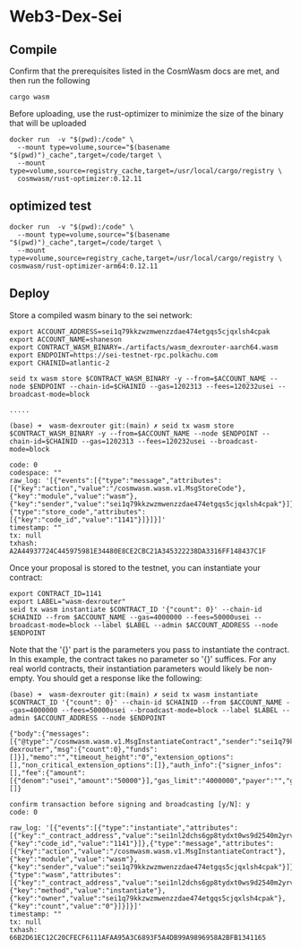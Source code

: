 # Web3-Dex-Sei

## Compile

Confirm that the prerequisites listed in the CosmWasm docs are met, and then run the following

```
cargo wasm
```

Before uploading, use the rust-optimizer to minimize the size of the binary that will be uploaded

```
docker run  -v "$(pwd):/code" \
  --mount type=volume,source="$(basename "$(pwd)")_cache",target=/code/target \
  --mount type=volume,source=registry_cache,target=/usr/local/cargo/registry \
  cosmwasm/rust-optimizer:0.12.11
```

## optimized test

```
docker run  -v "$(pwd):/code" \
  --mount type=volume,source="$(basename "$(pwd)")_cache",target=/code/target \
  --mount type=volume,source=registry_cache,target=/usr/local/cargo/registry \
cosmwasm/rust-optimizer-arm64:0.12.11
```

## Deploy

Store a compiled wasm binary to the sei network:


```
export ACCOUNT_ADDRESS=sei1q79kkzwzmwenzzdae474etgqs5cjqxlsh4cpak
export ACCOUNT_NAME=shaneson
export CONTRACT_WASM_BINARY=./artifacts/wasm_dexrouter-aarch64.wasm
export ENDPOINT=https://sei-testnet-rpc.polkachu.com
export CHAINID=atlantic-2

seid tx wasm store $CONTRACT_WASM_BINARY -y --from=$ACCOUNT_NAME --node $ENDPOINT --chain-id=$CHAINID --gas=1202313 --fees=120232usei --broadcast-mode=block

.....

(base) ➜  wasm-dexrouter git:(main) ✗ seid tx wasm store $CONTRACT_WASM_BINARY -y --from=$ACCOUNT_NAME --node $ENDPOINT --chain-id=$CHAINID --gas=1202313 --fees=120232usei --broadcast-mode=block

code: 0
codespace: ""
raw_log: '[{"events":[{"type":"message","attributes":[{"key":"action","value":"/cosmwasm.wasm.v1.MsgStoreCode"},{"key":"module","value":"wasm"},{"key":"sender","value":"sei1q79kkzwzmwenzzdae474etgqs5cjqxlsh4cpak"}]},{"type":"store_code","attributes":[{"key":"code_id","value":"1141"}]}]}]'
timestamp: ""
tx: null
txhash: A2A44937724C445975981E34480E8CE2CBC21A345322238DA3316FF148437C1F

```

Once your proposal is stored to the testnet, you can instantiate your contract:

```
export CONTRACT_ID=1141
export LABEL="wasm-dexrouter"
seid tx wasm instantiate $CONTRACT_ID '{"count": 0}' --chain-id $CHAINID --from $ACCOUNT_NAME --gas=4000000 --fees=50000usei --broadcast-mode=block --label $LABEL --admin $ACCOUNT_ADDRESS --node $ENDPOINT
```

Note that the '{}' part is the parameters you pass to instantiate the contract. In this example, the contract takes no parameter so '{}' suffices. For any real world contracts, their instantiation parameters would likely be non-empty. 
You should get a response like the following:

```
(base) ➜  wasm-dexrouter git:(main) ✗ seid tx wasm instantiate $CONTRACT_ID '{"count": 0}' --chain-id $CHAINID --from $ACCOUNT_NAME --gas=4000000 --fees=50000usei --broadcast-mode=block --label $LABEL --admin $ACCOUNT_ADDRESS --node $ENDPOINT

{"body":{"messages":[{"@type":"/cosmwasm.wasm.v1.MsgInstantiateContract","sender":"sei1q79kkzwzmwenzzdae474etgqs5cjqxlsh4cpak","admin":"sei1q79kkzwzmwenzzdae474etgqs5cjqxlsh4cpak","code_id":"1141","label":"wasm-dexrouter","msg":{"count":0},"funds":[]}],"memo":"","timeout_height":"0","extension_options":[],"non_critical_extension_options":[]},"auth_info":{"signer_infos":[],"fee":{"amount":[{"denom":"usei","amount":"50000"}],"gas_limit":"4000000","payer":"","granter":""}},"signatures":[]}

confirm transaction before signing and broadcasting [y/N]: y
code: 0

raw_log: '[{"events":[{"type":"instantiate","attributes":[{"key":"_contract_address","value":"sei1nl2dchs6gp8tydxt0ws9d2540m2yrv3umzua3gaazughd9s5ywcsq8ugah"},{"key":"code_id","value":"1141"}]},{"type":"message","attributes":[{"key":"action","value":"/cosmwasm.wasm.v1.MsgInstantiateContract"},{"key":"module","value":"wasm"},{"key":"sender","value":"sei1q79kkzwzmwenzzdae474etgqs5cjqxlsh4cpak"}]},{"type":"wasm","attributes":[{"key":"_contract_address","value":"sei1nl2dchs6gp8tydxt0ws9d2540m2yrv3umzua3gaazughd9s5ywcsq8ugah"},{"key":"method","value":"instantiate"},{"key":"owner","value":"sei1q79kkzwzmwenzzdae474etgqs5cjqxlsh4cpak"},{"key":"count","value":"0"}]}]}]'
timestamp: ""
tx: null
txhash: 66B2D61EC12C20CFECF6111AFAA95A3C6893F5A4DB99A9896958A2BFB1341165
```

